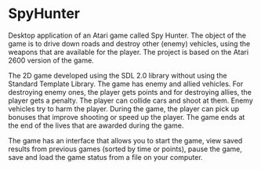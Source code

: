 # SpyHunter

Desktop application of an Atari game called Spy Hunter. The object of the game is to drive down roads and destroy other (enemy) vehicles, using the weapons that are
available for the player. The project is based on the Atari 2600 version of the game.

The 2D game developed using the SDL 2.0 library without using the Standard Template Library.
The game has enemy and allied vehicles. For destroying enemy ones, the player gets points and for destroying allies, the player gets a penalty. The player can collide cars and shoot at them. Enemy vehicles try to harm the player. During the game, the player can pick up bonuses that improve shooting or speed up the player. The game ends at the end of the lives that are awarded during the game. 

The game has an interface that allows you to start the game, view saved results from previous games (sorted by time or points), pause the game, save and load the game status from a file on your computer.
